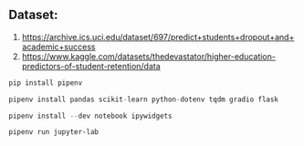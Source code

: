 ## Dataset:

1. https://archive.ics.uci.edu/dataset/697/predict+students+dropout+and+academic+success
2. https://www.kaggle.com/datasets/thedevastator/higher-education-predictors-of-student-retention/data

```python
pip install pipenv

pipenv install pandas scikit-learn python-dotenv tqdm gradio flask

pipenv install --dev notebook ipywidgets
```

```
pipenv run jupyter-lab
```
